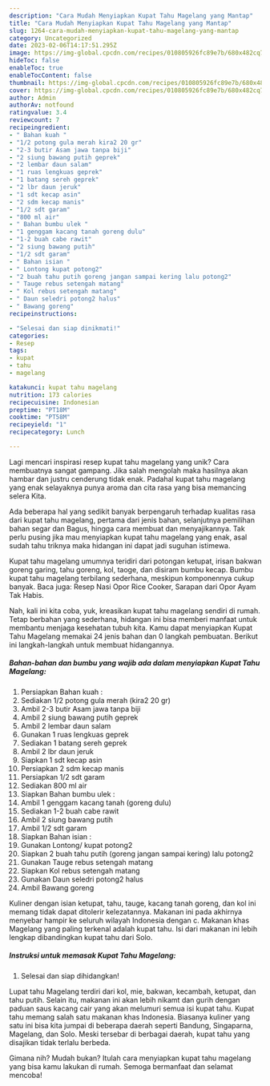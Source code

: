 ```yaml
---
description: "Cara Mudah Menyiapkan Kupat Tahu Magelang yang Mantap"
title: "Cara Mudah Menyiapkan Kupat Tahu Magelang yang Mantap"
slug: 1264-cara-mudah-menyiapkan-kupat-tahu-magelang-yang-mantap
category: Uncategorized
date: 2023-02-06T14:17:51.295Z
image: https://img-global.cpcdn.com/recipes/010805926fc89e7b/680x482cq70/kupat-tahu-magelang-foto-resep-utama.jpg
hideToc: false
enableToc: true
enableTocContent: false
thumbnail: https://img-global.cpcdn.com/recipes/010805926fc89e7b/680x482cq70/kupat-tahu-magelang-foto-resep-utama.jpg
cover: https://img-global.cpcdn.com/recipes/010805926fc89e7b/680x482cq70/kupat-tahu-magelang-foto-resep-utama.jpg
author: Admin
authorAv: notfound
ratingvalue: 3.4
reviewcount: 7
recipeingredient:
- " Bahan kuah "
- "1/2 potong gula merah kira2 20 gr"
- "2-3 butir Asam jawa tanpa biji"
- "2 siung bawang putih geprek"
- "2 lembar daun salam"
- "1 ruas lengkuas geprek"
- "1 batang sereh geprek"
- "2 lbr daun jeruk"
- "1 sdt kecap asin"
- "2 sdm kecap manis"
- "1/2 sdt garam"
- "800 ml air"
- " Bahan bumbu ulek "
- "1 genggam kacang tanah goreng dulu"
- "1-2 buah cabe rawit"
- "2 siung bawang putih"
- "1/2 sdt garam"
- " Bahan isian "
- " Lontong kupat potong2"
- "2 buah tahu putih goreng jangan sampai kering lalu potong2"
- " Tauge rebus setengah matang"
- " Kol rebus setengah matang"
- " Daun seledri potong2 halus"
- " Bawang goreng"
recipeinstructions:

- "Selesai dan siap dinikmati!"
categories:
- Resep
tags:
- kupat
- tahu
- magelang

katakunci: kupat tahu magelang 
nutrition: 173 calories
recipecuisine: Indonesian
preptime: "PT18M"
cooktime: "PT58M"
recipeyield: "1"
recipecategory: Lunch

---
```





Lagi mencari inspirasi resep kupat tahu magelang yang unik? Cara membuatnya sangat gampang. Jika salah mengolah maka hasilnya akan hambar dan justru cenderung tidak enak. Padahal kupat tahu magelang yang enak selayaknya punya aroma dan cita rasa yang bisa memancing selera Kita.





Ada beberapa hal yang sedikit banyak berpengaruh terhadap kualitas rasa dari kupat tahu magelang, pertama dari jenis bahan, selanjutnya pemilihan bahan segar dan Bagus, hingga cara membuat dan menyajikannya. Tak perlu pusing jika mau menyiapkan kupat tahu magelang yang enak,      asal sudah tahu triknya maka hidangan ini dapat jadi suguhan istimewa.














Kupat tahu magelang umumnya teridiri dari potongan ketupat, irisan bakwan goreng garing, tahu goreng, kol, taoge, dan disiram bumbu kecap. Bumbu kupat tahu magelang terbilang sederhana, meskipun komponennya cukup banyak. Baca juga: Resep Nasi Opor Rice Cooker, Sarapan dari Opor Ayam Tak Habis.






Nah, kali ini kita coba, yuk, kreasikan kupat tahu magelang sendiri di rumah. Tetap berbahan yang sederhana, hidangan ini bisa memberi manfaat untuk membantu menjaga kesehatan tubuh kita. Kamu dapat menyiapkan Kupat Tahu Magelang memakai 24 jenis bahan dan 0 langkah pembuatan. Berikut ini langkah-langkah untuk membuat hidangannya.

<!--inarticleads1-->

##### Bahan-bahan dan bumbu yang wajib ada dalam menyiapkan Kupat Tahu Magelang:

1. Persiapkan  Bahan kuah :
1. Sediakan 1/2 potong gula merah (kira2 20 gr)
1. Ambil 2-3 butir Asam jawa tanpa biji
1. Ambil 2 siung bawang putih geprek
1. Ambil 2 lembar daun salam
1. Gunakan 1 ruas lengkuas geprek
1. Sediakan 1 batang sereh geprek
1. Ambil 2 lbr daun jeruk
1. Siapkan 1 sdt kecap asin
1. Persiapkan 2 sdm kecap manis
1. Persiapkan 1/2 sdt garam
1. Sediakan 800 ml air
1. Siapkan  Bahan bumbu ulek :
1. Ambil 1 genggam kacang tanah (goreng dulu)
1. Sediakan 1-2 buah cabe rawit
1. Ambil 2 siung bawang putih
1. Ambil 1/2 sdt garam
1. Siapkan  Bahan isian :
1. Gunakan  Lontong/ kupat potong2
1. Siapkan 2 buah tahu putih (goreng jangan sampai kering) lalu potong2
1. Gunakan  Tauge rebus setengah matang
1. Siapkan  Kol rebus setengah matang
1. Gunakan  Daun seledri potong2 halus
1. Ambil  Bawang goreng


Kuliner dengan isian ketupat, tahu, tauge, kacang tanah goreng, dan kol ini memang tidak dapat ditolerir kelezatannya. Makanan ini pada akhirnya menyebar hampir ke seluruh wilayah Indonesia dengan c. Makanan khas Magelang yang paling terkenal adalah kupat tahu. Isi dari makanan ini lebih lengkap dibandingkan kupat tahu dari Solo. 

<!--inarticleads2-->

##### Instruksi untuk memasak Kupat Tahu Magelang:


1. Selesai dan siap dihidangkan!

Lupat tahu Magelang terdiri dari kol, mie, bakwan, kecambah, ketupat, dan tahu putih. Selain itu, makanan ini akan lebih nikamt dan gurih dengan paduan saus kacang cair yang akan melumuri semua isi kupat tahu. Kupat tahu memang salah satu makanan khas Indonesia. Biasanya kuliner yang satu ini bisa kita jumpai di beberapa daerah seperti Bandung, Singaparna, Magelang, dan Solo. Meski tersebar di berbagai daerah, kupat tahu yang disajikan tidak terlalu berbeda. 

Gimana nih? Mudah bukan? Itulah cara menyiapkan kupat tahu magelang yang bisa kamu lakukan di rumah. Semoga bermanfaat dan selamat mencoba!
